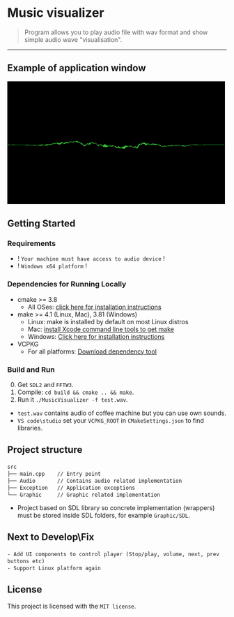 ﻿Music visualizer
========

> Program allows you to play audio file with wav format and show simple audio wave "visualisation".
___

## Example of application window

![Demo](doc/v_0_2_0.gif)

## Getting Started

### Requirements

* ! `Your machine must have access to audio device` !
* ! `Windows x64 platform` !

### Dependencies for Running Locally
* cmake >= 3.8
  * All OSes: [click here for installation instructions](https://cmake.org/install/)
* make >= 4.1 (Linux, Mac), 3.81 (Windows)
  * Linux: make is installed by default on most Linux distros
  * Mac: [install Xcode command line tools to get make](https://developer.apple.com/xcode/features/)
  * Windows: [Click here for installation instructions](http://gnuwin32.sourceforge.net/packages/make.htm)
* VCPKG
  * For all platforms: [Download dependency tool](https://github.com/microsoft/vcpkg)

### Build and Run
0. Get `SDL2` and `FFTW3`.
1. Compile: `cd build && cmake .. && make`.
2. Run it `./MusicVisualizer -f test.wav`.

* `test.wav` contains audio of coffee machine but you can use own sounds.
* `VS code\studio` set your `VCPKG_ROOT` in `CMakeSettings.json` to find libraries.

## Project structure
```
src
├── main.cpp    // Entry point
├── Audio       // Contains audio related implementation
├── Exception   // Application exceptions
└── Graphic     // Graphic related implementation
```
* Project based on SDL library so concrete implementation (wrappers) must be stored inside SDL folders, for example `Graphic/SDL`.

## Next to Develop\Fix
```
- Add UI components to control player (Stop/play, volume, next, prev buttons etc)
- Support Linux platform again
```

## License
This project is licensed with the `MIT license`.
